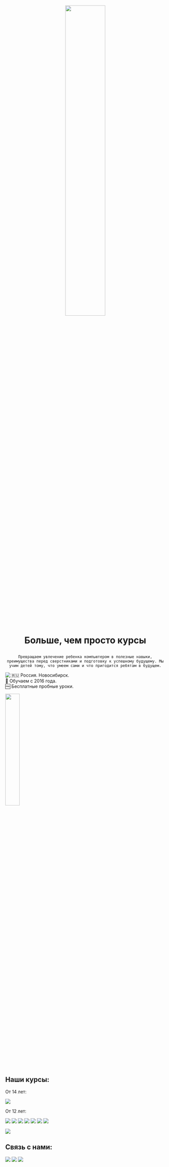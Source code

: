 <!-- Gifки тут: gifer.com/ru/gifs/%D0%BF%D1%80%D0%BE%D0%B7%D1%80%D0%B0%D1%87%D0%BD%D1%8B%D0%B9 -->

<!-- <h1 align="center"> IT Школа Movavi </h1> -->
<h1 align="center">
  <img style="width:50%;" src="https://user-images.githubusercontent.com/84059957/201894150-a609e38d-d3d0-4600-8179-bb750316e8ed.png">

  
  <p> Больше, чем просто курсы </p>
</h1>

<p align="center"><code>Превращаем увлечение ребенка компьютером в полезные навыки, преимущества перед сверстниками и подготовку к успешному будущему. Мы учим детей тому, что умеем сами и что пригодится ребятам в будущем.</code>
</p>

<img align="left" src="https://user-images.githubusercontent.com/84059957/201833615-6c408e3c-41af-46c2-be83-ab42689fac49.gif">
<p> 🇷🇺 Россия. Новосибирск. <br>
    🌱 Обучаем с 2016 года. <br>
    🆓 Бесплатные пробные уроки. <br>
</p>

<a href="https://robotmovavi.ru/">
  <img style="width:30%;" src="https://img.shields.io/badge/НАШ САЙТ-555?style=for-the-badge&logo=AngelList&logoColor=white">
</a>

<h2>Наши курсы:</h2>

<p>От 14 лет:</p>
<a title="Страница в разработке. Подробности о курсе у администратора." href="#"><img src="https://img.shields.io/badge/Кибербезопасность-333?style=for-the-badge&logo=Bitwarden&logoColor=3b89b7"></a>


<p>От 12 лет:</p>
<p>
  <a href="https://robotmovavi.ru/python"><img src="https://img.shields.io/badge/PYTHON-333?style=for-the-badge&logo=Python&logoColor=386c9b"></a>
  <a href="https://robotmovavi.ru/code"><img src="https://img.shields.io/badge/WEB-333?style=for-the-badge&logo=html5&logoColor=e34f27"></a>
  <a href="https://robotmovavi.ru/electro"><img src="https://img.shields.io/badge/Arduino-333?style=for-the-badge&logo=Arduino&logoColor=1a969e"></a>
  <a href="https://robotmovavi.ru/unity"><img src="https://img.shields.io/badge/Unity 3D-333?style=for-the-badge&logo=Unity&logoColor=white"></a>
  <a href="https://robotmovavi.ru/3d-modeling"><img src="https://img.shields.io/badge/Моделирование-333?style=for-the-badge&logo=Blender&logoColor=F5792A"></a>
  <a href="https://robotmovavi.ru/math"><img src="https://img.shields.io/badge/Математика-333?style=for-the-badge&logo=FeatHub&logoColor=007FFF"></a>
<!--     <a href="https://robotmovavi.ru/gameart"><img src="https://img.shields.io/badge/GameArt-333?style=for-the-badge&logo=Penpot&logoColor=43B02A"></a> -->
  <a href="https://robotmovavi.ru/gameart"><img src="https://img.shields.io/badge/GameArt-333?style=for-the-badge&logo=Game Jolt&logoColor=CCFF00"></a>
</p>

<!-- разрыв -->
<picture><img src="https://user-images.githubusercontent.com/84059957/203399419-887c9bb7-421f-4a27-88bc-03fb7eabb8db.png"></picture>

<h2>Связь с нами:</h2>
<p>
  <a href="https://t.me/school_movavi"><img src="https://img.shields.io/badge/TELEGRAM-whitesmoke?style=for-the-badge&logo=telegram&logoColor=26A5E4"></a>
  <a href="https://vk.com/movavi_robot"><img src="https://img.shields.io/badge/VK-whitesmoke?style=for-the-badge&logo=vk&logoColor=0077FF"></a>
  <a href="https://www.youtube.com/channel/UCImtEJNLTcYVYgJV1EHkYig/videos"><img src="https://img.shields.io/badge/YouTube-whitesmoke?style=for-the-badge&logo=youtube&logoColor=FF0000"></a>
</p>
